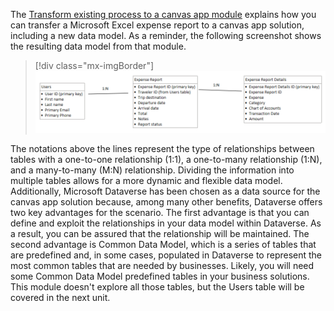 The [Transform existing process to a canvas app module](/training/modules/transform-business-process/) explains how you can transfer a Microsoft Excel expense report to a canvas app solution, including a new data model. As a reminder, the following screenshot shows the resulting data model from that module.

> [!div class="mx-imgBorder"]
> [![Screenshot of a data model showing the relationship between Users, Expense Report, and Expense Report Details.](../media/1-expense-data-model.png)](../media/1-expense-data-model.png#lightbox)

The notations above the lines represent the type of relationships between tables with a one-to-one relationship (1:1), a one-to-many relationship (1:N), and a many-to-many (M:N) relationship. Dividing the information into multiple tables allows for a more dynamic and flexible data model. Additionally, Microsoft Dataverse has been chosen as a data source for the canvas app solution because, among many other benefits, Dataverse offers two key advantages for the scenario. The first advantage is that you can define and exploit the relationships in your data model within Dataverse. As a result, you can be assured that the relationship will be maintained. The second advantage is Common Data Model, which is a series of tables that are predefined and, in some cases, populated in Dataverse to represent the most common tables that are needed by businesses. Likely, you will need some Common Data Model predefined tables in your business solutions. This module doesn't explore all those tables, but the Users table will be covered in the next unit.
